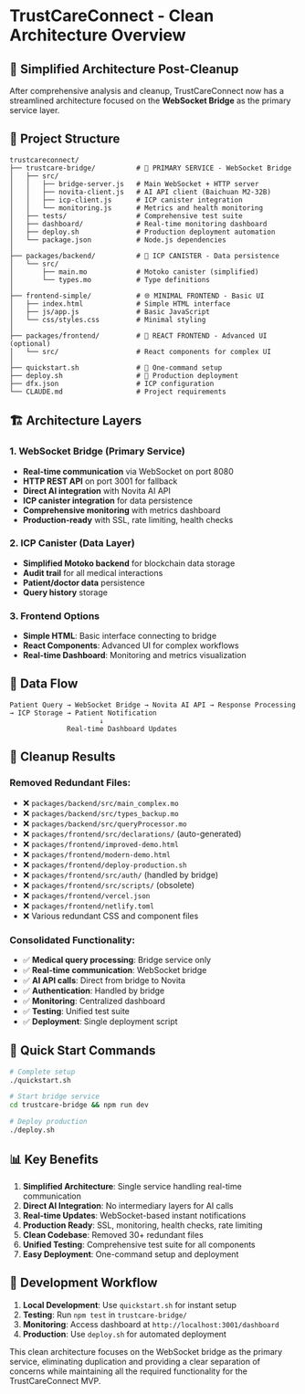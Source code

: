# TrustCareConnect - Clean Architecture Overview

## 🎯 **Simplified Architecture Post-Cleanup**

After comprehensive analysis and cleanup, TrustCareConnect now has a streamlined architecture focused on the **WebSocket Bridge** as the primary service layer.

## 📁 **Project Structure**

```
trustcareconnect/
├── trustcare-bridge/          # 🚀 PRIMARY SERVICE - WebSocket Bridge
│   ├── src/
│   │   ├── bridge-server.js   # Main WebSocket + HTTP server
│   │   ├── novita-client.js   # AI API client (Baichuan M2-32B)
│   │   ├── icp-client.js      # ICP canister integration
│   │   └── monitoring.js      # Metrics and health monitoring
│   ├── tests/                 # Comprehensive test suite
│   ├── dashboard/             # Real-time monitoring dashboard
│   ├── deploy.sh              # Production deployment automation
│   └── package.json           # Node.js dependencies
│
├── packages/backend/          # 🔗 ICP CANISTER - Data persistence
│   └── src/
│       ├── main.mo            # Motoko canister (simplified)
│       └── types.mo           # Type definitions
│
├── frontend-simple/           # 🌐 MINIMAL FRONTEND - Basic UI
│   ├── index.html             # Simple HTML interface
│   ├── js/app.js              # Basic JavaScript
│   └── css/styles.css         # Minimal styling
│
├── packages/frontend/         # 📱 REACT FRONTEND - Advanced UI (optional)
│   └── src/                   # React components for complex UI
│
├── quickstart.sh              # 🚀 One-command setup
├── deploy.sh                  # 🚀 Production deployment
├── dfx.json                   # ICP configuration
└── CLAUDE.md                  # Project requirements
```

## 🏗️ **Architecture Layers**

### **1. WebSocket Bridge (Primary Service)**
- **Real-time communication** via WebSocket on port 8080
- **HTTP REST API** on port 3001 for fallback
- **Direct AI integration** with Novita AI API
- **ICP canister integration** for data persistence
- **Comprehensive monitoring** with metrics dashboard
- **Production-ready** with SSL, rate limiting, health checks

### **2. ICP Canister (Data Layer)**
- **Simplified Motoko backend** for blockchain data storage
- **Audit trail** for all medical interactions
- **Patient/doctor data** persistence
- **Query history** storage

### **3. Frontend Options**
- **Simple HTML**: Basic interface connecting to bridge
- **React Components**: Advanced UI for complex workflows
- **Real-time Dashboard**: Monitoring and metrics visualization

## 🔄 **Data Flow**

```
Patient Query → WebSocket Bridge → Novita AI API → Response Processing → ICP Storage → Patient Notification
                      ↓
              Real-time Dashboard Updates
```

## 🧹 **Cleanup Results**

### **Removed Redundant Files:**
- ❌ `packages/backend/src/main_complex.mo`
- ❌ `packages/backend/src/types_backup.mo`
- ❌ `packages/backend/src/queryProcessor.mo`
- ❌ `packages/frontend/src/declarations/` (auto-generated)
- ❌ `packages/frontend/improved-demo.html`
- ❌ `packages/frontend/modern-demo.html`
- ❌ `packages/frontend/deploy-production.sh`
- ❌ `packages/frontend/src/auth/` (handled by bridge)
- ❌ `packages/frontend/src/scripts/` (obsolete)
- ❌ `packages/frontend/vercel.json`
- ❌ `packages/frontend/netlify.toml`
- ❌ Various redundant CSS and component files

### **Consolidated Functionality:**
- ✅ **Medical query processing**: Bridge service only
- ✅ **Real-time communication**: WebSocket bridge
- ✅ **AI API calls**: Direct from bridge to Novita
- ✅ **Authentication**: Handled by bridge
- ✅ **Monitoring**: Centralized dashboard
- ✅ **Testing**: Unified test suite
- ✅ **Deployment**: Single deployment script

## 🚀 **Quick Start Commands**

```bash
# Complete setup
./quickstart.sh

# Start bridge service
cd trustcare-bridge && npm run dev

# Deploy production
./deploy.sh
```

## 📊 **Key Benefits**

1. **Simplified Architecture**: Single service handling real-time communication
2. **Direct AI Integration**: No intermediary layers for AI calls
3. **Real-time Updates**: WebSocket-based instant notifications
4. **Production Ready**: SSL, monitoring, health checks, rate limiting
5. **Clean Codebase**: Removed 30+ redundant files
6. **Unified Testing**: Comprehensive test suite for all components
7. **Easy Deployment**: One-command setup and deployment

## 🔧 **Development Workflow**

1. **Local Development**: Use `quickstart.sh` for instant setup
2. **Testing**: Run `npm test` in `trustcare-bridge/`
3. **Monitoring**: Access dashboard at `http://localhost:3001/dashboard`
4. **Production**: Use `deploy.sh` for automated deployment

This clean architecture focuses on the WebSocket bridge as the primary service, eliminating duplication and providing a clear separation of concerns while maintaining all the required functionality for the TrustCareConnect MVP.